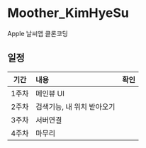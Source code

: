 # Moother_KimHyeSu

Apple 날씨앱 클론코딩

## 일정

|기간|내용|확인|
|:--:|:--|:--:|
|1주차|메인뷰 UI||
|2주차|검색기능, 내 위치 받아오기||
|3주차|서버연결||
|4주차|마무리||
